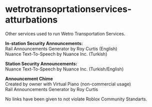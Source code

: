 # wetrotransoprtationservices-atturbations
Other services used to run Wetro Transportation Services.

**In-station Security Announcements:**                  
Rail Announcements Generator by Roy Curtis (English)         
Nuance Text-To-Speech by Nuance Inc. (Turkish)

**Station Security Announcements:**                  
Nuance Text-To-Speech by Nuance Inc. (Turkish/English)

**Announcement Chime**                  
Created by owner with Virtual Piano (non-commercial usage)         
Rail Announcements Generator by Roy Curtis         

No links have been given to not violate Roblox Community Standarts.
